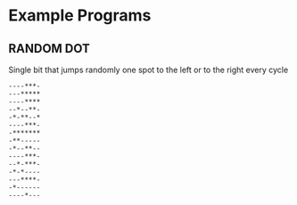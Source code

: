 Example Programs
================

RANDOM DOT
----------
Single bit that jumps randomly one spot to the left or to the right every cycle
```
----***-
---*****
----****
--*--**-
-*-**--*
----***-
-*******
-**-----
-*--**--
----***-
--*-***-
-*-*----
---****-
-*------
----*---
```
